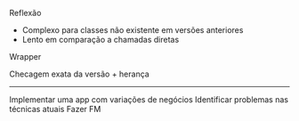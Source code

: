 Reflexão
- Complexo para classes não existente em versões anteriores
- Lento em comparação a chamadas diretas

Wrapper



Checagem exata da versão + herança


-----
Implementar uma app com variações de negócios
Identificar problemas nas técnicas atuais
Fazer FM









